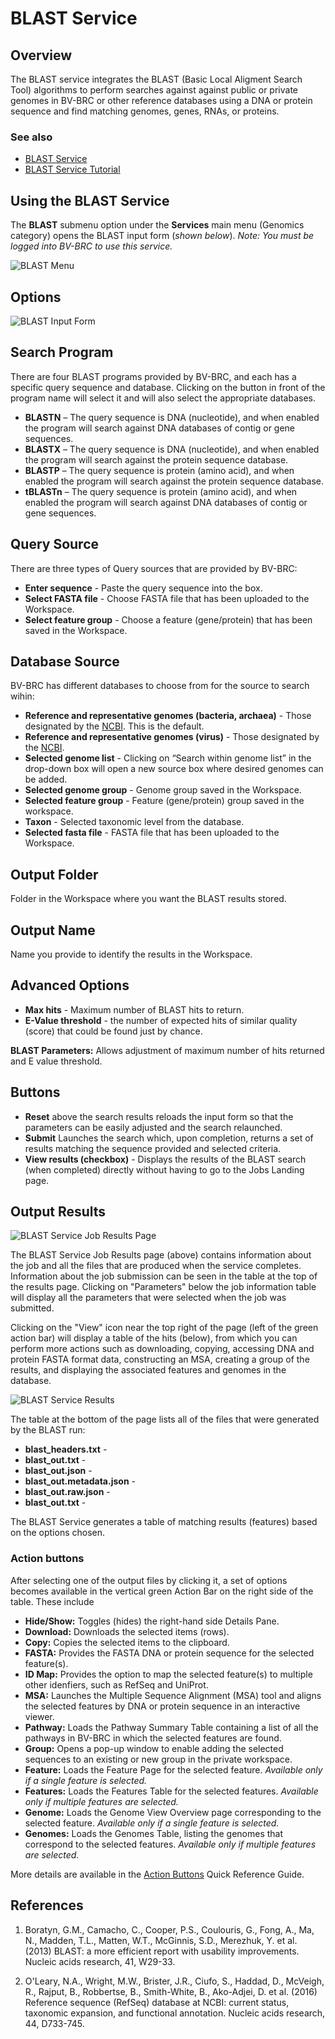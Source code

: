 # BLAST Service

## Overview
The BLAST service integrates the BLAST (Basic Local Aligment Search Tool) algorithms to perform searches against against public or private genomes in BV-BRC or other reference databases using a DNA or protein sequence and find matching genomes, genes, RNAs, or proteins.  

### See also
* [BLAST Service](https://www.bv-brc.org/app/Homology)
* [BLAST Service Tutorial](../../tutorial/blast/blast.html)

## Using the BLAST Service
The **BLAST** submenu option under the **Services** main menu (Genomics category) opens the BLAST input form (*shown below*). *Note: You must be logged into BV-BRC to use this service.*

![BLAST Menu](../images/bv_services_menu.png)

## Options
![BLAST Input Form](../images/blast_input_form.png) 

## Search Program 

There are four BLAST programs provided by BV-BRC, and each has a specific query sequence and database. Clicking on the button in front of the program name will select it and will also select the appropriate databases.

  * **BLASTN** – The query sequence is DNA (nucleotide), and when enabled the program will search against DNA databases of contig or gene sequences.
  * **BLASTX** – The query sequence is DNA (nucleotide), and when enabled the program will search against the protein sequence database.
  * **BLASTP** – The query sequence is protein (amino acid), and when enabled the program will search against the protein sequence database.
  * **tBLASTn** – The query sequence is protein (amino acid), and when enabled the program will search against DNA databases of contig or gene sequences.

 ## Query Source 

There are three types of Query sources that are provided by BV-BRC:

* **Enter sequence** - Paste the query sequence into the box.
* **Select FASTA file** - Choose FASTA file that has been uploaded to the Workspace.
* **Select feature group** - Choose a feature (gene/protein) that has been saved in the Workspace.

## Database Source

BV-BRC has different databases to choose from for the source to search wihin: 

* **Reference and representative genomes (bacteria, archaea)** - Those designated by the [NCBI](https://www.ncbi.nlm.nih.gov/refseq/about/prokaryotes/). This is the default.
* **Reference and representative genomes (virus)** - Those designated by the [NCBI](https://www.ncbi.nlm.nih.gov/refseq/about/).
* **Selected genome list** - Clicking on “Search within genome list” in the drop-down box will open a new source box where desired genomes can be added.
* **Selected genome group** - Genome group saved in the Workspace.
* **Selected feature group** - Feature (gene/protein) group saved in the workspace.
* **Taxon** - Selected taxonomic level from the database.
* **Selected fasta file** - FASTA file that has been uploaded to the Workspace.

## Output Folder
Folder in the Workspace where you want the BLAST results stored.

## Output Name
Name you provide to identify the results in the Workspace. 

## Advanced Options

* **Max hits** - Maximum number of BLAST hits to return.
* **E-Value threshold** - the number of expected hits of similar quality (score) that could be found just by chance.

**BLAST Parameters:** Allows adjustment of maximum number of hits returned and E value threshold.

## Buttons

* **Reset** above the search results reloads the input form so that the parameters can be easily adjusted and the search relaunched.
* **Submit** Launches the search which, upon completion, returns a set of results matching the sequence provided and selected criteria.  
* **View results (checkbox)** - Displays the results of the BLAST search (when completed) directly without having to go to the Jobs Landing page. 

## Output Results
![BLAST Service Job Results Page](../images/blast_service_job_results_page.png) 

The BLAST Service Job Results page (above) contains information about the job and all the files that are produced when the service completes. Information about the job submission can be seen in the table at the top of the results page. Clicking on "Parameters" below the job information table will display all the parameters that were selected when the job was submitted. 

Clicking on the "View" icon near the top right of the page (left of the green action bar) will display a table of the hits (below), from which you can perform more actions such as downloading, copying, accessing DNA and protein FASTA format data, constructing an MSA, creating a group of the results, and displaying the associated features and genomes in the database.

![BLAST Service Results](../images/blast_service_results.png) 


The table at the bottom of the page lists all of the files that were generated by the BLAST run:

* **blast_headers.txt** - 
* **blast_out.txt** - 
* **blast_out.json** - 
* **blast_out.metadata.json** - 
* **blast_out.raw.json** - 
* **blast_out.txt** - 




The BLAST Service generates a table of matching results (features) based on the options chosen.  

### Action buttons
After selecting one of the output files by clicking it, a set of options becomes available in the vertical green Action Bar on the right side of the table.  These include

* **Hide/Show:** Toggles (hides) the right-hand side Details Pane.
* **Download:**  Downloads the selected items (rows).
* **Copy:** Copies the selected items to the clipboard.
* **FASTA:** Provides the FASTA DNA or protein sequence for the selected feature(s).
* **ID Map:** Provides the option to map the selected feature(s) to multiple other idenfiers, such as RefSeq and UniProt.
* **MSA:** Launches the Multiple Sequence Alignment (MSA) tool and aligns the selected features by DNA or protein sequence in an interactive viewer.
* **Pathway:** Loads the Pathway Summary Table containing a list of all the pathways in BV-BRC in which the selected features are found.
* **Group:** Opens a pop-up window to enable adding the selected sequences to an existing or new group in the private workspace.
* **Feature:** Loads the Feature Page for the selected feature. *Available only if a single feature is selected.*
* **Features:** Loads the Features Table for the selected features. *Available only if multiple features are selected.*
* **Genome:** Loads the Genome View Overview page corresponding to the selected feature.  *Available only if a single feature is selected.*
* **Genomes:** Loads the Genomes Table, listing the genomes that correspond to the selected features. *Available only if multiple features are selected.*

More details are available in the [Action Buttons](../action_buttons.html) Quick Reference Guide.

## References
1.	Boratyn, G.M., Camacho, C., Cooper, P.S., Coulouris, G., Fong, A., Ma, N., Madden, T.L., Matten, W.T., McGinnis, S.D., Merezhuk, Y. et al. (2013) BLAST: a more efficient report with usability improvements. Nucleic acids research, 41, W29-33.

2.	O'Leary, N.A., Wright, M.W., Brister, J.R., Ciufo, S., Haddad, D., McVeigh, R., Rajput, B., Robbertse, B., Smith-White, B., Ako-Adjei, D. et al. (2016) Reference sequence (RefSeq) database at NCBI: current status, taxonomic expansion, and functional annotation. Nucleic acids research, 44, D733-745.

